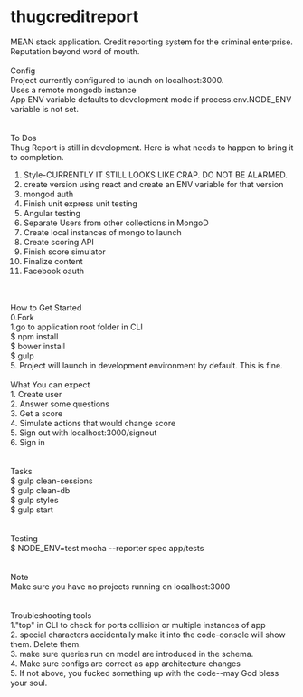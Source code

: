 # thugcreditreport<br>
MEAN stack application. Credit reporting system for the criminal enterprise. Reputation beyond word of mouth.<br>
<br>
Config<br>
Project currently configured to launch on localhost:3000.<br>
Uses a remote mongodb instance<br>
App ENV variable defaults to development mode if process.env.NODE_ENV variable is not set.<br>
<br>
<br>
To Dos<br>
Thug Report is still in development. Here is what needs to happen to bring it to completion.<br>
1. Style-CURRENTLY IT STILL LOOKS LIKE CRAP. DO NOT BE ALARMED.<br>
2. create version using react and create an ENV variable for that version<br>
3. mongod auth<br>
4. Finish unit express unit testing<br>
5. Angular testing<br>
6. Separate Users from other collections in MongoD<br>
7. Create local instances of mongo to launch<br>
8. Create scoring API<br>
9. Finish score simulator<br>
10. Finalize content<br>
11. Facebook oauth<br>
<br>
<br>
How to Get Started<br> 
0.Fork<br>
1.go to application root folder in CLI<br>
$ npm install<br>
$ bower install<br>
$ gulp <br>
5. Project will launch in development environment by default. This is fine.
<br>
<br>
What You can expect<br>
1. Create user<br>
2. Answer some questions<br>
3. Get a score<br>
4. Simulate actions that would change score<br>
5. Sign out with localhost:3000/signout<br>
6. Sign in<br>
<br>
<br> 
Tasks<br>
$ gulp clean-sessions<br>
$ gulp clean-db <br>
$ gulp styles <br>
$ gulp start <br>
<br>
<br>
Testing<br>
$ NODE_ENV=test mocha --reporter spec app/tests <br>
<br>
<br>
Note<br>
Make sure you have no projects running on localhost:3000 <br>
<br>
<br>
Troubleshooting tools<br>
1."top" in CLI to check for ports collision or multiple instances of app<br>
2. special characters accidentally make it into the code-console will show them. Delete them.<br>
3. make sure queries run on model are introduced in the schema.<br>
4. Make sure configs are correct as app architecture changes<br>
5. If not above, you fucked something up with the code--may God bless your soul.<br>